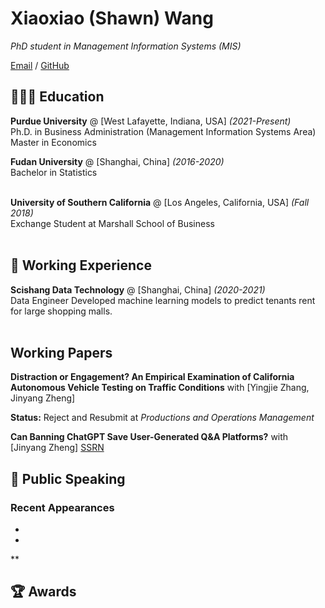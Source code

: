# Xiaoxiao (Shawn) Wang

_PhD student in Management Information Systems (MIS)_ <br>

[Email](mailto:wang5021@purdue.edu) /  [GitHub](https://github.com/Xiaoxiao-sc/)

## 👩🏼‍💻 Education

**Purdue University** @ [West Lafayette, Indiana, USA] _(2021-Present)_ <br>
Ph.D. in Business Administration (Management Information Systems Area)
Master in Economics

**Fudan University** @ [Shanghai, China] _(2016-2020)_ <br>
Bachelor in Statistics
<br><br>

**University of Southern California** @ [Los Angeles, California, USA] _(Fall 2018)_ <br>
Exchange Student at Marshall School of Business
    <br><br>


## 📌 Working Experience

**Scishang Data Technology** @ [Shanghai, China] _(2020-2021)_<br>
Data Engineer
Developed machine learning models to predict tenants rent for large shopping malls.
  <br><br>

## Working Papers

**Distraction or Engagement? An Empirical Examination of
California Autonomous Vehicle Testing on Traffic
Conditions** with [Yingjie Zhang, Jinyang Zheng]

**Status:** Reject and Resubmit at _Productions and Operations Management_

**Can Banning ChatGPT Save User-Generated Q\&A Platforms?** with [Jinyang Zheng]
[SSRN](https://papers.ssrn.com/sol3/papers.cfm?abstract_id=4750326)

## 🎤 Public Speaking
    
### Recent Appearances

- 

- 

**
  
## 🏆 Awards



